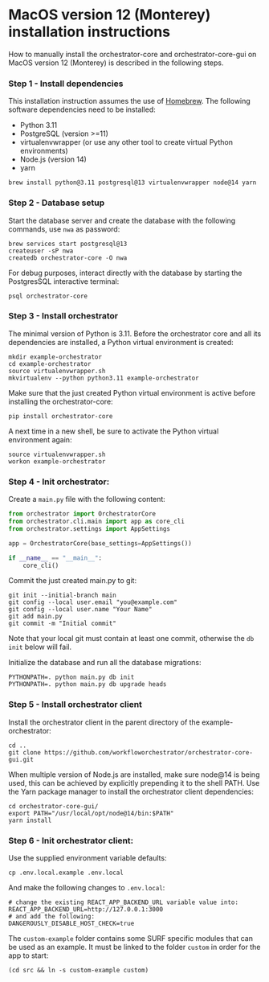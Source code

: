 # MacOS version 12 (Monterey) installation instructions

How to manually install the orchestrator-core and orchestrator-core-gui on
MacOS version
12 (Monterey) is described in the following steps.

### Step 1 - Install dependencies

This installation instruction assumes the use of [Homebrew](https://brew.sh/).
The following software dependencies need to be installed:

* Python 3.11
* PostgreSQL (version >=11)
* virtualenvwrapper (or use any other tool to create virtual Python
  environments)
* Node.js (version 14)
* yarn

``` shell
brew install python@3.11 postgresql@13 virtualenvwrapper node@14 yarn
```

### Step 2 - Database setup

Start the database server and create the database with the following commands,
use `nwa` as password:

``` shell
brew services start postgresql@13
createuser -sP nwa
createdb orchestrator-core -O nwa
```

For debug purposes, interact directly with the database by starting the
PostgresSQL interactive terminal:

``` shell
psql orchestrator-core
```

### Step 3 - Install orchestrator

The minimal version of Python is 3.11. Before the orchestrator core and all its
dependencies are installed, a Python virtual environment is created:

```shell
mkdir example-orchestrator
cd example-orchestrator
source virtualenvwrapper.sh
mkvirtualenv --python python3.11 example-orchestrator
```

Make sure that the just created Python virtual environment is active before
installing the orchestrator-core:

```shell
pip install orchestrator-core
```

A next time in a new shell, be sure to activate the Python virtual environment
again:

```shell
source virtualenvwrapper.sh
workon example-orchestrator
```

### Step 4 - Init orchestrator:

Create a `main.py` file with the following content:

``` python
from orchestrator import OrchestratorCore
from orchestrator.cli.main import app as core_cli
from orchestrator.settings import AppSettings

app = OrchestratorCore(base_settings=AppSettings())

if __name__ == "__main__":
    core_cli()
```

Commit the just created main.py to git:

```shell
git init --initial-branch main
git config --local user.email "you@example.com"
git config --local user.name "Your Name"
git add main.py
git commit -m "Initial commit"
```

Note that your local git must contain at least one commit, otherwise the `db
init` below will fail.

Initialize the database and run all the database migrations:

```shell
PYTHONPATH=. python main.py db init
PYTHONPATH=. python main.py db upgrade heads
```

### Step 5 - Install orchestrator client

Install the orchestrator client in the parent directory of the
example-orchestrator:

```shell
cd ..
git clone https://github.com/workfloworchestrator/orchestrator-core-gui.git
```

When multiple version of Node.js are installed, make sure node@14 is being
used, this can be achieved by explicitly prepending it to the shell PATH.  Use
the Yarn package manager to install the orchestrator client dependencies:

```shell
cd orchestrator-core-gui/
export PATH="/usr/local/opt/node@14/bin:$PATH"
yarn install
```

### Step 6 - Init orchestrator client:

Use the supplied environment variable defaults:

```shell
cp .env.local.example .env.local
```

And make the following changes to `.env.local`:

```shell
# change the existing REACT_APP_BACKEND_URL variable value into:
REACT_APP_BACKEND_URL=http://127.0.0.1:3000
# and add the following:
DANGEROUSLY_DISABLE_HOST_CHECK=true
```

The `custom-example` folder contains some SURF specific modules that can be
used as an example. It must be linked to the folder `custom` in order for the
app to start:

```shell
(cd src && ln -s custom-example custom)
```
